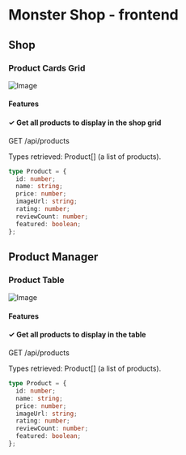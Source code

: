 # Monster Shop - frontend

## Shop

### Product Cards Grid

![Image](https://github.com/user-attachments/assets/89498ad7-6d4e-4199-b5b3-4cfeeb238a92)

#### Features

#### &check; Get all products to display in the shop grid

GET /api/products

Types retrieved: Product[] (a list of products).

```typescript
type Product = {
  id: number;
  name: string;
  price: number;
  imageUrl: string;
  rating: number;
  reviewCount: number;
  featured: boolean;
};
```

## Product Manager

### Product Table

![Image](https://github.com/user-attachments/assets/b43313ec-d1cb-4497-b322-e3b16ff1e2f5)

#### Features

#### &check; Get all products to display in the table

GET /api/products

Types retrieved: Product[] (a list of products).

```typescript
type Product = {
  id: number;
  name: string;
  price: number;
  imageUrl: string;
  rating: number;
  reviewCount: number;
  featured: boolean;
};
```
